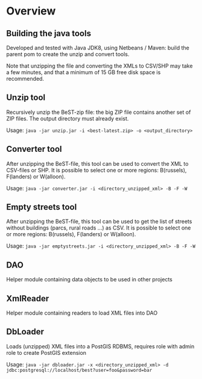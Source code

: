 # Overview

## Building the java tools

Developed and tested with Java JDK8, using Netbeans / Maven: build the parent pom to create the unzip and convert tools.

Note that unzipping the file and converting the XMLs to CSV/SHP may take a few minutes, and that a minimum of 15 GB free disk space is recommended.


## Unzip tool

Recursively unzip the BeST-zip file: the big ZIP file contains another set of ZIP files. The output directory must already exist.


Usage:
`java -jar unzip.jar -i <best-latest.zip> -o <output_directory>`

## Converter tool

After unzipping the BeST-file, this tool can be used to convert the XML to CSV-files or SHP.
It is possible to select one or more regions: B(russels), F(landers) or W(alloon).

Usage:
`java -jar converter.jar -i <directory_unzipped_xml> -B -F -W`

## Empty streets tool

After unzipping the BeST-file, this tool can be used to get the list of streets without buildings (parcs, rural roads ...) as CSV.
It is possible to select one or more regions: B(russels), F(landers) or W(alloon).

Usage:
`java -jar emptystreets.jar -i <directory_unzipped_xml> -B -F -W`


## DAO

Helper module containing data objects to be used in other projects

## XmlReader

Helper module containing readers to load XML files into DAO

## DbLoader

Loads (unzipped) XML files into a PostGIS RDBMS, requires role with admin role to create PostGIS extension

Usage:
`java -jar dbloader.jar -x <directory_unzipped_xml> -d jdbc:postgresql://localhost/best?user=foo&password=bar`
